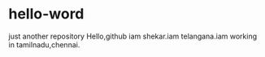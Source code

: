 # hello-word
just another repository
Hello,github iam shekar.iam telangana.iam working in tamilnadu,chennai.
